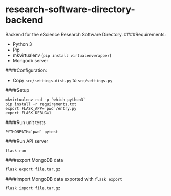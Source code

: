 # research-software-directory-backend
Backend for the eScience Research Software Directory.
####Requirements:
- Python 3
- Pip
- mkvirtualenv (`pip install virtualenvwrapper`)
- Mongodb server

####Configuration:
- Copy `src/settings.dist.py` to `src/settings.py`

####Setup
```
mkvirtualenv rsd -p `which python3`
pip install -r requirements.txt
export FLASK_APP=`pwd`/entry.py
export FLASK_DEBUG=1

```
####Run unit tests
```
PYTHONPATH=`pwd` pytest
```

####Run API server
```
flask run
```

####export MongoDB data
```
flask export file.tar.gz
```

####import MongoDB data exported with `flask export`
```
flask import file.tar.gz
```